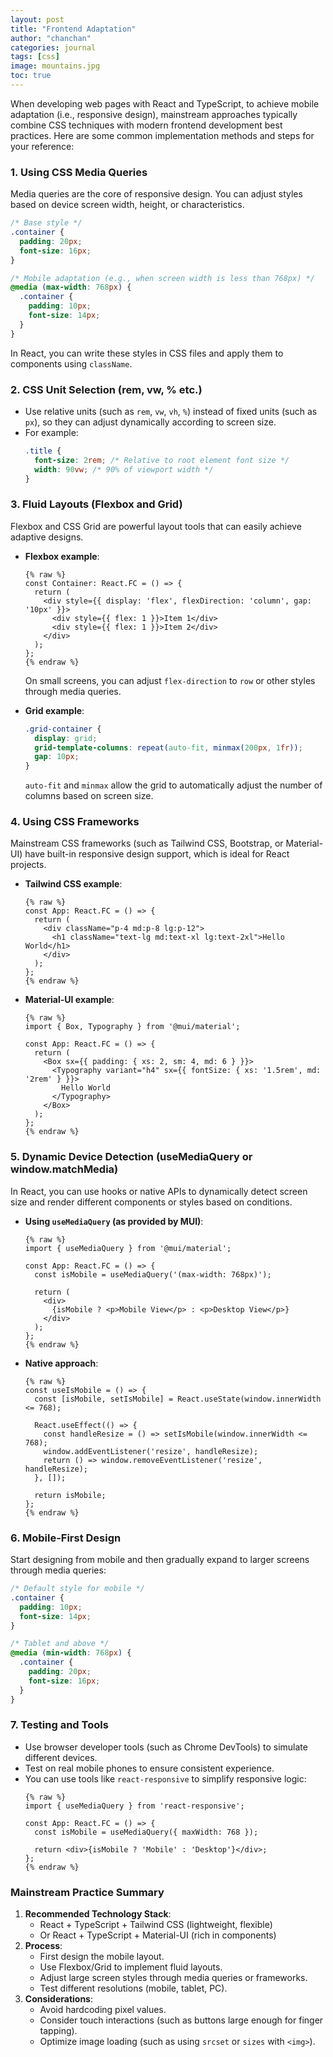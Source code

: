 ```yaml
---
layout: post
title: "Frontend Adaptation"
author: "chanchan"
categories: journal
tags: [css]
image: mountains.jpg
toc: true
---
```


When developing web pages with React and TypeScript, to achieve mobile adaptation (i.e., responsive design), mainstream approaches typically combine CSS techniques with modern frontend development best practices. Here are some common implementation methods and steps for your reference:

### 1. **Using CSS Media Queries**
Media queries are the core of responsive design. You can adjust styles based on device screen width, height, or characteristics.

```css
/* Base style */
.container {
  padding: 20px;
  font-size: 16px;
}

/* Mobile adaptation (e.g., when screen width is less than 768px) */
@media (max-width: 768px) {
  .container {
    padding: 10px;
    font-size: 14px;
  }
}
```

In React, you can write these styles in CSS files and apply them to components using `className`.

### 2. **CSS Unit Selection (rem, vw, % etc.)**
- Use relative units (such as `rem`, `vw`, `vh`, `%`) instead of fixed units (such as `px`), so they can adjust dynamically according to screen size.
- For example:
  ```css
  .title {
    font-size: 2rem; /* Relative to root element font size */
    width: 90vw; /* 90% of viewport width */
  }
  ```

### 3. **Fluid Layouts (Flexbox and Grid)**
Flexbox and CSS Grid are powerful layout tools that can easily achieve adaptive designs.
- **Flexbox example**:
  ```tsx
  {% raw %}
  const Container: React.FC = () => {
    return (
      <div style={{ display: 'flex', flexDirection: 'column', gap: '10px' }}>
        <div style={{ flex: 1 }}>Item 1</div>
        <div style={{ flex: 1 }}>Item 2</div>
      </div>
    );
  };
  {% endraw %}
  ```
  On small screens, you can adjust `flex-direction` to `row` or other styles through media queries.

- **Grid example**:
  ```css
  .grid-container {
    display: grid;
    grid-template-columns: repeat(auto-fit, minmax(200px, 1fr));
    gap: 10px;
  }
  ```
  `auto-fit` and `minmax` allow the grid to automatically adjust the number of columns based on screen size.

### 4. **Using CSS Frameworks**
Mainstream CSS frameworks (such as Tailwind CSS, Bootstrap, or Material-UI) have built-in responsive design support, which is ideal for React projects.
- **Tailwind CSS example**:
  ```tsx
  {% raw %}
  const App: React.FC = () => {
    return (
      <div className="p-4 md:p-8 lg:p-12">
        <h1 className="text-lg md:text-xl lg:text-2xl">Hello World</h1>
      </div>
    );
  };
  {% endraw %}
  ```

- **Material-UI example**:
  ```tsx
  {% raw %}
  import { Box, Typography } from '@mui/material';

  const App: React.FC = () => {
    return (
      <Box sx={{ padding: { xs: 2, sm: 4, md: 6 } }}>
        <Typography variant="h4" sx={{ fontSize: { xs: '1.5rem', md: '2rem' } }}>
          Hello World
        </Typography>
      </Box>
    );
  };
  {% endraw %}
  ```

### 5. **Dynamic Device Detection (useMediaQuery or window.matchMedia)**
In React, you can use hooks or native APIs to dynamically detect screen size and render different components or styles based on conditions.
- **Using `useMediaQuery` (as provided by MUI)**:
  ```tsx
  {% raw %}
  import { useMediaQuery } from '@mui/material';

  const App: React.FC = () => {
    const isMobile = useMediaQuery('(max-width: 768px)');

    return (
      <div>
        {isMobile ? <p>Mobile View</p> : <p>Desktop View</p>}
      </div>
    );
  };
  {% endraw %}
  ```

- **Native approach**:
  ```tsx
  {% raw %}
  const useIsMobile = () => {
    const [isMobile, setIsMobile] = React.useState(window.innerWidth <= 768);

    React.useEffect(() => {
      const handleResize = () => setIsMobile(window.innerWidth <= 768);
      window.addEventListener('resize', handleResize);
      return () => window.removeEventListener('resize', handleResize);
    }, []);

    return isMobile;
  };
  {% endraw %}
  ```

### 6. **Mobile-First Design**
Start designing from mobile and then gradually expand to larger screens through media queries:
```css
/* Default style for mobile */
.container {
  padding: 10px;
  font-size: 14px;
}

/* Tablet and above */
@media (min-width: 768px) {
  .container {
    padding: 20px;
    font-size: 16px;
  }
}
```

### 7. **Testing and Tools**
- Use browser developer tools (such as Chrome DevTools) to simulate different devices.
- Test on real mobile phones to ensure consistent experience.
- You can use tools like `react-responsive` to simplify responsive logic:
  ```tsx
  {% raw %}
  import { useMediaQuery } from 'react-responsive';

  const App: React.FC = () => {
    const isMobile = useMediaQuery({ maxWidth: 768 });

    return <div>{isMobile ? 'Mobile' : 'Desktop'}</div>;
  };
  {% endraw %}
  ```

### Mainstream Practice Summary
1. **Recommended Technology Stack**:
   - React + TypeScript + Tailwind CSS (lightweight, flexible)
   - Or React + TypeScript + Material-UI (rich in components)
2. **Process**:
   - First design the mobile layout.
   - Use Flexbox/Grid to implement fluid layouts.
   - Adjust large screen styles through media queries or frameworks.
   - Test different resolutions (mobile, tablet, PC).
3. **Considerations**:
   - Avoid hardcoding pixel values.
   - Consider touch interactions (such as buttons large enough for finger tapping).
   - Optimize image loading (such as using `srcset` or `sizes` with `<img>`).
